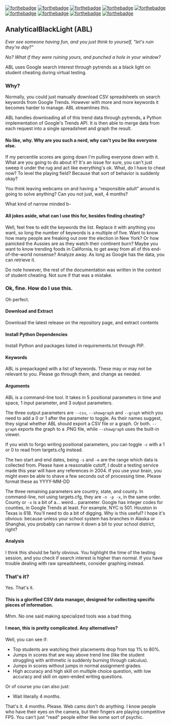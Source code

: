 [![forthebadge](https://forthebadge.com/images/badges/made-with-python.svg)](https://forthebadge.com) [![forthebadge](https://forthebadge.com/images/badges/you-didnt-ask-for-this.svg)](https://forthebadge.com) [![forthebadge](https://forthebadge.com/images/badges/reading-6th-grade-level.svg)](https://forthebadge.com) [![forthebadge](https://forthebadge.com/images/badges/ages-12.svg)](https://forthebadge.com) [![forthebadge](https://forthebadge.com/images/badges/built-with-resentment.svg)](https://forthebadge.com) [![forthebadge](https://forthebadge.com/images/badges/just-plain-nasty.svg)](https://forthebadge.com) [![forthebadge](https://forthebadge.com/images/badges/uses-badges.svg)](https://forthebadge.com) [![forthebadge](https://forthebadge.com/images/badges/gluten-free.svg)](https://forthebadge.com) [![forthebadge](https://forthebadge.com/images/badges/fixed-bugs.svg)](https://forthebadge.com) 
## AnalyticalBlackLight (ABL)

*Ever see someone having fun, and you just think to yourself, "let's ruin they're day?"*

*No? What if they were ruining yours, and punched a hole in your window?*

ABL uses Google search interest through pytrends as a black light on student cheating during virtual testing.

### Why?
Normally, you could just manually download CSV spreadsheets on search keywords from Google Trends.
However with more and more keywords it becomes harder to manage. ABL streamlines this.

ABL handles downloading all of this trend data through pytrends, a Python implementation of Google's Trends API. It is then able to merge data from each request into a single spreadsheet and graph the result.

#### No like, why. Why are you such a nerd, why can't you be like everyone else.
If my percentile scores are going down I'm pulling everyone down with it.
What are you going to do about it? It's an issue for sure, you can't just sweep it under the rug and act like everything's ok. What, do I have to cheat now? To level the playing field?
Because that sort of behavior is suddenly okay?

You think leaving webcams on and having a "responsible adult" around is going to solve anything? Can you not just, wait, 4 months? 

What kind of narrow minded b-

#### All jokes aside, what can I use this for, besides finding cheating?
Well, feel free to edit the keywords the list. Replace it with anything you want, so long the number of keywords is a multiple of five.
Want to know how many people are freaking out over the election in New York? 
Or how panicked the Aussies are as they watch their continent burn?
Maybe you want to know trending foods in California, to get away from all of this end-of-the-world nonsense?
Analyze away. As long as Google has the data, you can retrieve it. 

Do note however, the rest of the documentation was written in the context of student cheating.
Not sure if that was a mistake. 

### Ok, fine. How do I use this.
Oh perfect.

#### Download and Extract
Download the latest release on the repository page, and extract contents

#### Install Python Dependencies
Install Python and packages listed in requirements.txt through PIP.

#### Keywords
ABL is prepackaged with a list of keywords.
These may or may not be relevant to you. Please go through them, and change as needed. 

#### Arguments
ABL is a command-line tool. It takes in 5 positional parameters in time and space, 1 input parameter, and 3 output parameters.

The three output parameters are ``--csv``, ``--showgraph`` and ``--graph`` which you need to add a 0 or 1 after the parameter to toggle. 
As their names suggest, they signal whether ABL should export a CSV file or a graph. Or both. ``--graph`` exports the graph to a .PNG file, while ``--showgraph`` uses the built-in viewer.

If you wish to forgo writing positional parameters, you can toggle ``-c`` with a 1 or 0 to read from targets.cfg instead.

The two start and end dates, being ``-s`` and ``-e`` are the range which data is collected from. Please have a reasonable cutoff, I doubt a testing service made this year will have any references in 2004.
If you use your brain, you might even be able to shave a few seconds out of processing time.
Please format these as YYYY-MM-DD

The three remaining parameters are country, state, and county. In command-line, not using targets.cfg, they are ``-n -p -x``, in the same order.
County or ``-x`` is a bit of a... weird... parameter. Google has integer codes for counties, in Google Trends at least. For example, NYC is 501. Houston in Texas is 618. You'll need to do a bit of digging.
Why is this useful? I hope it's obvious: because unless your school system has branches in Alaska or Shanghai, you probably can narrow it down a bit to your school district, right?

#### Analysis
I think this should be fairly obvious. You highlight the time of the testing session, and you check if search interest is higher than normal. 
If you have trouble dealing with raw spreadsheets, consider graphing instead.

### That's it?
Yes. That's it.

#### This is a glorified CSV data manager, designed for collecting specific pieces of information.
Mhm. No one said making specialized tools was a bad thing.

#### I mean, this is pretty complicated. Any alternatives?
Well, you can see if:

- Top students are watching their placements drop from top 1% to 80%.
- Jumps in scores that are way above trend line (like the student struggling with arithmetic is suddenly burning through calculus).
- Jumps in scores without jumps in normal assignment grades.
- High accuracy and high skill on multiple choice question, with low accuracy and skill on open-ended writing questions.

Or of course you can also just:

- Wait literally 4 months.

That's it. 4 months. Please. Web cams don't do anything. I know people who have their eyes on the camera, but their fingers are playing competitive FPS.
You can't just "read" people either like some sort of psychic. 
